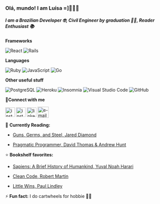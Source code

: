 ### **Olá, mundo! I am Luísa =]**:raising_hand_woman:👋

##### **I am a Brazilian Developer :nerd_face:, Civil Engineer by graduation :woman_student:, Reader Enthusiast :books:**

**Frameworks**

![React](https://img.shields.io/badge/React-20232A?style=for-the-badge&logo=react&logoColor=61DAFB)    ![Rails](https://img.shields.io/badge/Ruby_on_Rails-CC0000?style=for-the-badge&logo=ruby-on-rails&logoColor=white)

**Languages**

![Ruby](https://img.shields.io/badge/Ruby-CC342D?style=for-the-badge&logo=ruby&logoColor=white)    ![JavaScript](https://img.shields.io/badge/JavaScript-F7DF1E?style=for-the-badge&logo=javascript&logoColor=black)    ![Go](https://img.shields.io/badge/go-%2300ADD8.svg?style=for-the-badge&logo=go&logoColor=white)

**Other useful stuff**

![PostgreSQL](https://img.shields.io/badge/PostgreSQL-316192?style=for-the-badge&logo=postgresql&logoColor=white)    ![Heroku](https://img.shields.io/badge/Heroku-430098?style=for-the-badge&logo=heroku&logoColor=white)    ![Insomnia](https://img.shields.io/badge/Insomnia-black?style=for-the-badge&logo=insomnia&logoColor=5849BE)    ![Visual Studio Code](https://img.shields.io/badge/Visual%20Studio%20Code-0078d7.svg?style=for-the-badge&logo=visual-studio-code&logoColor=white)    ![GitHub](https://img.shields.io/badge/github-%23121011.svg?style=for-the-badge&logo=github&logoColor=white)

:speech_balloon:**Connect with me**
<p align="left">
<a href="https://luisanobrevaz.com/" target="blank"><img align="center" src="https://cdn-icons-png.flaticon.com/512/10041/10041057.png" alt="instagram" height="30" width="30" /></a> <a href="https://www.instagram.com/luisanobrevaz/" target="blank"><img align="center" src="https://cdn-icons-png.flaticon.com/512/174/174855.png" alt="instagram" height="30" width="30" /></a> <a href="https://br.linkedin.com/in/luisanobrevaz" target="blank"><img align="center" src="https://cdn-icons-png.flaticon.com/512/174/174857.png" alt="linkedin" height="30" width="30" /></a> <a href=mailto:luisanobrevaz@gmail.com target="blank"><img align="center" src="https://cdn-icons-png.flaticon.com/512/888/888853.png" alt="e-mail" height="35" width="35" /></a>


:open_book: **Currently Reading:**
- [Guns, Germs, and Steel, Jared Diamond](https://www.amazon.com.br/Guns-Germs-Steel-Fates-Societies/dp/0393317552)

- [Pragmatic Programmer, David Thomas & Andrew Hunt](https://www.amazon.com.br/Pragmatic-Programmer-journey-mastery-Anniversary/dp/0135957052)


:star:	**Bookshelf favorites:**
- [Sapiens: A Brief History of Humankind, Yuval Noah Harari](https://www.amazon.com.br/Sapiens-Brief-History-Humankind-English-ebook/dp/B00ICN066A/ref=sr_1_2?__mk_pt_BR=%C3%85M%C3%85%C5%BD%C3%95%C3%91&crid=2PJNPLNVHFHNO&keywords=sapiens+yuval&qid=1652595154&sprefix=sapiens+yuva%2Caps%2C288&sr=8-2&ufe=app_do%3Aamzn1.fos.db68964d-7c0e-4bb2-a95c-e5cb9e32eb12)

- [Clean Code, Robert Martin](https://www.amazon.com.br/Clean-Code-Handbook-Software-Craftsmanship/dp/0132350882/ref=sr_1_1?crid=3POOT6RVDFLRQ&keywords=clean+code+robert+c.+martin&qid=1652594020&sprefix=clean+code+%2Caps%2C227&sr=8-1&ufe=app_do%3Aamzn1.fos.fcd6d665-32ba-4479-9f21-b774e276a678)

- [Little Wins, Paul Lindley](https://www.amazon.com.br/Little-Wins-Thinking-Toddler-English-ebook/dp/B01M339WKS/ref=sr_1_1?keywords=little+wins&qid=1652595281&sr=8-1&ufe=app_do%3Aamzn1.fos.fcd6d665-32ba-4479-9f21-b774e276a678)


⚡ **Fun fact:** I do cartwheels for hobbie :woman_cartwheeling:
